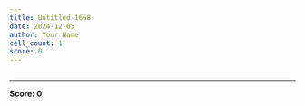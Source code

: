 ```yaml
---
title: Untitled-1668
date: 2024-12-05
author: Your Name
cell_count: 1
score: 0
---
```


```python

```


---
**Score: 0**